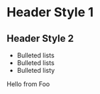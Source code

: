 # Header Style 1

## Header Style 2

* Bulleted lists
* Bulleted lists
* Bulleted listy

Hello from Foo
